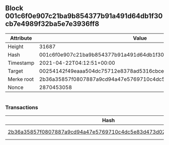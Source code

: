## Block 001c6f0e907c21ba9b854377b91a491d64db1f30cb7e4989f32ba5e7e3936ff8

Attribute | Value
--- | ---
Height | 31687
Hash | 001c6f0e907c21ba9b854377b91a491d64db1f30cb7e4989f32ba5e7e3936ff8
Timestamp | 2021-04-22T04:12:51+00:00
Target | 00254142f49eaaa504dc75712e8378ad5316cbcead634704b3734b6271167cc4
Merke root | 2b36a35857f0807887a9cd94a47e5769710c4dc5e83d473d02cb3eb88d258ebd
Nonce | 2870453058

```

```

### Transactions

Hash | Amount
--- | ---
[2b36a35857f0807887a9cd94a47e5769710c4dc5e83d473d02cb3eb88d258ebd](2b36a35857f0807887a9cd94a47e5769710c4dc5e83d473d02cb3eb88d258ebd.md) | 10.00000000 SKEPTI 
